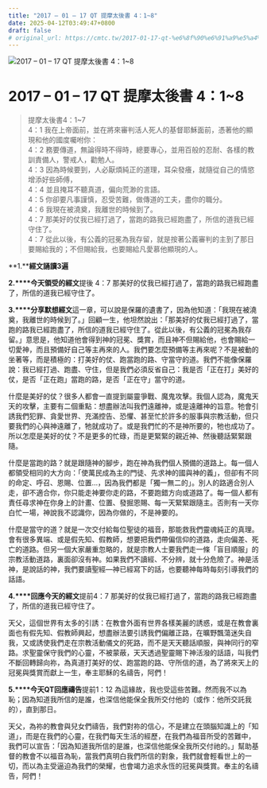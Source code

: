 ```yaml
---
title: "2017 – 01 – 17 QT 提摩太後書 4：1~8"
date: 2025-04-12T03:49:47+0800
draft: false
# original_url: https://cmtc.tw/2017-01-17-qt-%e6%8f%90%e6%91%a9%e5%a4%aa%e5%be%8c%e6%9b%b84%ef%bc%9a18
---
```


![2017 – 01 – 17 QT 提摩太後書 4：1\~8](/images/qt.jpg   "2017 – 01 – 17 QT 提摩太後書 4：1\~8")

# 2017 – 01 – 17 QT 提摩太後書 4：1\~8

> 提摩太後書4：1\~7  
> 4：1 我在上帝面前，並在將來審判活人死人的基督耶穌面前，憑著他的顯現和他的國度囑咐你：  
> 4：2 務要傳道，無論得時不得時，總要專心，並用百般的忍耐、各樣的教訓責備人，警戒人，勸勉人。  
> 4：3 因為時候要到，人必厭煩純正的道理，耳朵發癢，就隨從自己的情慾增添好些師傅，  
> 4：4 並且掩耳不聽真道，偏向荒渺的言語。  
> 4：5 你卻要凡事謹慎，忍受苦難，做傳道的工夫，盡你的職分。  
> 4：6 我現在被澆奠，我離世的時候到了。  
> 4：7 那美好的仗我已經打過了，當跑的路我已經跑盡了，所信的道我已經守住了。  
> 4：7 從此以後，有公義的冠冕為我存留，就是按著公義審判的主到了那日要賜給我的；不但賜給我，也要賜給凡愛慕他顯現的人。

**1.****經文誦讀3遍**

**2.****今天領受的經文**提後 4：7 那美好的仗我已經打過了，當跑的路我已經跑盡了，所信的道我已經守住了。

**3.****分享默想經文**這一章，可以說是保羅的遺書了，因為他知道：「我現在被澆奠，我離世的時候到了。」回顧一生，他坦然說出：「那美好的仗我已經打過了，當跑的路我已經跑盡了，所信的道我已經守住了。從此以後，有公義的冠冕為我存留。」意思是，他知道他會得到神的冠冕、獎賞，而且神不但賜給他，也會賜給一切愛神，而且預備好自己等主再來的人。我們要怎麼預備等主再來呢？不是被動的坐著等，而是積極的：打美好的仗、跑當跑的路、守當守的道。我們不能像保羅說：我已經打過、跑盡、守住，但是我們必須反省自己：我是否「正在打」美好的仗，是否「正在跑」當跑的路，是否「正在守」當守的道。

什麼是美好的仗？很多人都會一直提到屬靈爭戰、魔鬼攻擊。我個人認為，魔鬼天天的攻擊，主要有二個重點：想盡辦法叫我們遠離神，或是遠離神的旨意。牠會引誘我們犯罪、貪愛世界、充滿控告、恐懼、甚至忙於許多的服事與宗教活動，但只要我們的心與神遠離了，牠就成功了。或是我們忙的不是神所要的，牠也成功了。所以怎麼是美好的仗？不是更多的忙碌，而是更緊緊的親近神、然後聽話緊緊跟隨。

什麼是當跑的路？就是跟隨神的腳步，跑在神為我們個人預備的道路上。每一個人都領受相同的大方向：「使萬民成為主的門徒、先求神的國與神的義」，但卻有不同的命定、呼召、恩賜、位置…，因為我們都是「獨一無二的」。別人的路適合別人走，卻不適合你，你只能走神要你走的路，不要跑錯方向或道路了。每一個人都有責任尋求神在你身上的計畫、位置、發掘恩賜、每一天緊緊跟隨主。否則有一天你白忙一場，神說我不認識你，因為你做的，不是神要的。

什麼是當守的道？就是一次交付給每位聖徒的福音，那能救我們靈魂純正的真理。會有很多異端、或是假先知、假教師，想要把我們帶偏信仰的道路，走向偏差、死亡的道路。但另一個大家嚴重忽略的，就是宗教人士要我們走一條「盲目順服」的宗教活動道路，裏面卻沒有神。如果我們不讀經、不分辨，就十分危險了。神是活神，是說話的神，我們要讀聖經—神已經寫下的話，也要聽神每時每刻引導我們的話語。

**4.****回應今天的經文**提前4：7 那美好的仗我已經打過了，當跑的路我已經跑盡了，所信的道我已經守住了。

天父，這個世界有太多的引誘：在教會外面有世界各樣美麗的誘惑，或是在教會裏面也有假先知、假教師興起，想盡辦法要引誘我們偏離正路，在曠野飄蕩迷失自我，又或誘使我們走在宗教活動儀文的死路，而不是天天聽話順服，與神同行的窄路。求聖靈保守我們的心靈，不被蒙蔽，天天透過聖靈賜下神活潑的話語，叫我們不斷回轉歸向祢，為真道打美好的仗、跑當跑的路、守所信的道，為了將來天上的冠冕與獎賞而獻上一生，奉主耶穌的名禱告，阿們！

**5.****今天QT回應禱告**提前1：12 為這緣故，我也受這些苦難。然而我不以為恥；因為知道我所信的是誰，也深信他能保全我所交付他的（或作：他所交託我的），直到那日。

天父，為祢的教會與兒女們禱告，我們對祢的信心，不是建立在頭腦知識上的「知道」，而是在我們的心靈，在我們每天生活的經歷，在我們為福音所受的苦難中，我們可以宣告：「因為知道我所信的是誰，也深信他能保全我所交付祂的。」幫助基督的教會不以福音為恥，當我們真明白我們所信的對象，我們就會輕看世上的一切，而以為主受逼迫為我們的榮耀，也會竭力追求永恆的冠冕與獎賞。奉主的名禱告，阿們！